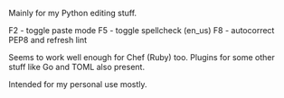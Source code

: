 Mainly for my Python editing stuff.

F2 - toggle paste mode
F5 - toggle spellcheck (en_us)
F8 - autocorrect PEP8 and refresh lint

Seems to work well enough for Chef (Ruby) too. Plugins for some other stuff
like Go and TOML also present.

Intended for my personal use mostly.
